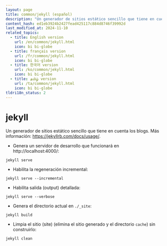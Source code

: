 ```yaml
---
layout: page
title: common/jekyll (español)
description: "Un generador de sitios estático sencillo que tiene en cuenta los blogs."
content_hash: ed1eb3924b2427fead425117c884d8746f39992d
last_modified_at: 2024-11-10
related_topics:
  - title: English version
    url: /en/common/jekyll.html
    icon: bi bi-globe
  - title: français version
    url: /fr/common/jekyll.html
    icon: bi bi-globe
  - title: 한국어 version
    url: /ko/common/jekyll.html
    icon: bi bi-globe
  - title: தமிழ் version
    url: /ta/common/jekyll.html
    icon: bi bi-globe
tldri18n_status: 2
---
```

# jekyll

Un generador de sitios estático sencillo que tiene en cuenta los blogs.
Más información: <https://jekyllrb.com/docs/usage/>.

- Genera un servidor de desarrollo que funcionará en http://localhost:4000/:

`jekyll serve`

- Habilita la regeneración incremental:

`jekyll serve --incremental`

- Habilita salida (output) detallada:

`jekyll serve --verbose`

- Genera el directorio actual en `./_site`:

`jekyll build`

- Limpia el sitio (site) (elimina el sitio generado y el directorio `cache`) sin construirlo:

`jekyll clean`
